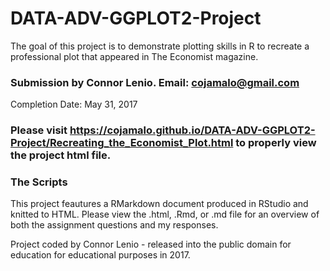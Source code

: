 # DATA-ADV-GGPLOT2-Project
The goal of this project is to demonstrate plotting skills in R to recreate a professional plot that appeared in The Economist magazine.

### Submission by Connor Lenio. Email: cojamalo@gmail.com
Completion Date: May 31, 2017

### Please visit  https://cojamalo.github.io/DATA-ADV-GGPLOT2-Project/Recreating_the_Economist_Plot.html to properly view the project html file.

### The Scripts
This project feautures a RMarkdown document produced in RStudio and knitted to HTML. Please view the .html, .Rmd, or .md file for an overview of both the assignment questions and my responses.

Project coded by Connor Lenio - released into the public domain for education for educational purposes in 2017. 
